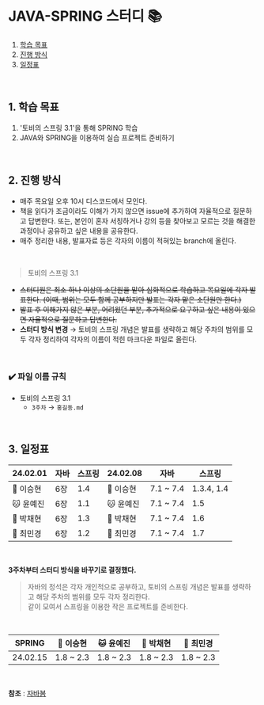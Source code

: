 # JAVA-SPRING 스터디 📚
1. [학습 목표](##1.-학습-목표)
2. [진행 방식](##2.-진행-방식)
3. [일정표](##3.-일정표)

<br/>

## 1. 학습 목표
1. '토비의 스프링 3.1'을 통해 SPRING 학습
2. JAVA와 SPRING을 이용하여 실습 프로젝트 준비하기

<br/>

## 2. 진행 방식
- 매주 목요일 오후 10시 디스코드에서 모인다.
- 책을 읽다가 조금이라도 이해가 가지 않으면 issue에 추가하여 자율적으로 질문하고 답변한다. 또는, 본인이 혼자 서칭하거나 강의 등을 찾아보고 모르는 것을 해결한 과정이나 공유하고 싶은 내용을 공유한다.
- 매주 정리한 내용, 발표자료 등은 각자의 이름이 적혀있는 branch에 올린다.

</br>

> 토비의 스프링 3.1
- ~~스터디원은 최소 하나 이상의 소단원을 맡아 심화적으로 학습하고 목요일에 각자 발표한다. (이때, 범위는 모두 함께 공부하지만 발표는 각자 맡은 소단원만 한다.)~~
- ~~발표 후 이해가지 않은 부분, 어려웠던 부분, 추가적으로 요구하고 싶은 내용이 있으면 자율적으로 질문하고 답변한다.~~
- **스터디 방식 변경** → 토비의 스프링 개념은 발표를 생략하고 해당 주차의 범위를 모두 각자 정리하여 각자의 이름이 적힌 마크다운 파일로 올린다.


</br>

### ✔️ 파일 이름 규칙

- 토비의 스프링 3.1
    - `3주차` → `홍길동.md`

</br>

## 3. 일정표
| 24.02.01 | 자바 | 스프링 | 24.02.08 | 자바 | 스프링 |
| --- | --- | --- | --- | --- | --- |
| 🦊 이승현 | 6장 | 1.4 | 🦊 이승현 | 7.1 ~ 7.4 | 1.3.4, 1.4 |
| 🐱 윤예진 | 6장 | 1.1 | 🐱 윤예진 | 7.1 ~ 7.4 | 1.5 |
| 🎀 박채현 | 6장 | 1.3 | 🎀 박채현 | 7.1 ~ 7.4 | 1.6 |
| 🍒 최민경 | 6장 | 1.2 | 🍒 최민경 | 7.1 ~ 7.4 | 1.7 |

</br>

**3주차부터 스터디 방식을 바꾸기로 결정했다.**
> 자바의 정석은 각자 개인적으로 공부하고, 토비의 스프링 개념은 발표를 생략하고 해당 주차의 범위를 모두 각자 정리한다. </br>
> 같이 모여서 스프링을 이용한 작은 프로젝트를 준비한다.

</br>

| SPRING | 🦊 이승현 | 🐱 윤예진 | 🎀 박채현 | 🍒 최민경 |
| --- | --- | --- | --- | --- |
| 24.02.15 | 1.8 ~ 2.3 | 1.8 ~ 2.3 | 1.8 ~ 2.3 | 1.8 ~ 2.3 |

</br>

**참조** : [자바봄](https://javabom.tistory.com/70)
